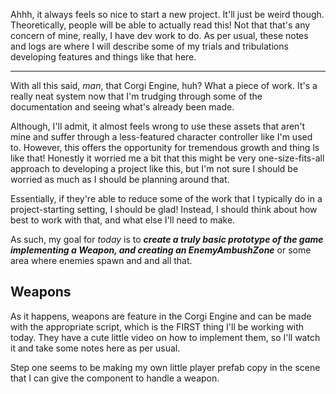 Ahhh, it always feels so nice to start a new project. It'll just be weird though. Theoretically, people will be able to actually read this! Not that that's any concern of mine, really, I have dev work to do. As per usual, these notes and logs are where I will describe some of my trials and tribulations developing features and things like that here.

---

With all this said, *man*, that Corgi Engine, huh? What a piece of work. It's a really neat system now that I'm trudging through some of the documentation and seeing what's already been made. 

Although, I'll admit, it almost feels wrong to use these assets that aren't mine and suffer through a less-featured character controller like I'm used to. However, this offers the opportunity for tremendous growth and thing ls like that! Honestly it worried me a bit that this might be very one-size-fits-all approach to developing a project like this, but I'm not sure I should be worried as much as I should be planning around that.

Essentially, if they're able to reduce some of the work that I typically do in a project-starting setting, I should be glad! Instead, I should think about how best to work with that, and what else I'll need to make.

As such, my goal for *today* is to ***create a truly basic prototype of the game implementing a Weapon, and creating an EnemyAmbushZone*** or some area where enemies spawn and and all that.

## Weapons
As it happens, weapons are feature in the Corgi Engine and can be made with the appropriate script, which is the FIRST thing I'll be working with today. They have a cute little video on how to implement them, so I'll watch it and take some notes here as per usual. 

Step one seems to be making my own little player prefab copy in the scene that I can give the component to handle a weapon.
